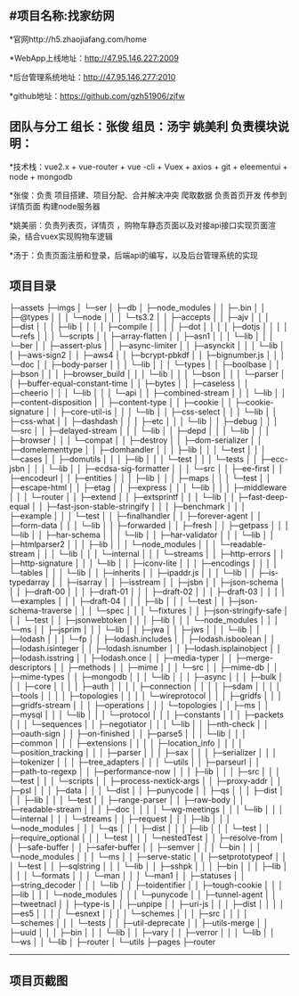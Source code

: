 #项目名称:找家纺网
---------
*官网http://h5.zhaojiafang.com/home 

*WebApp上线地址：http://47.95.146.227:2009

*后台管理系统地址：http://47.95.146.277:2010

*github地址：https://github.com/gzh51906/zjfw 

团队与分工
组长：张俊
组员：汤宇 姚美利
负责模块说明：
----------------
*技术栈：vue2.x + vue-router + vue -cli + Vuex + axios  +  git + eleementui + node + mongodb

*张俊：负责 项目搭建、项目分配、合并解决冲突 爬取数据  负责首页开发 传参到详情页面 构建node服务器

*姚美丽：负责列表页，详情页 ，购物车静态页面以及对接api接口实现页面渲染，结合vuex实现购物车逻辑

*汤于：负责页面注册和登录，后端api的编写，以及后台管理系统的实现

项目目录
-----------------------------------
├─assets
├─imgs
│  └─ser
│      ├─db
│      ├─node_modules
│      │  ├─.bin
│      │  ├─@types
│      │  │  └─node
│      │  │      └─ts3.2
│      │  ├─accepts
│      │  ├─ajv
│      │  │  ├─dist
│      │  │  ├─lib
│      │  │  │  ├─compile
│      │  │  │  ├─dot
│      │  │  │  ├─dotjs
│      │  │  │  └─refs
│      │  │  └─scripts
│      │  ├─array-flatten
│      │  ├─asn1
│      │  │  └─lib
│      │  │      └─ber
│      │  ├─assert-plus
│      │  ├─async-limiter
│      │  ├─asynckit
│      │  │  └─lib
│      │  ├─aws-sign2
│      │  ├─aws4
│      │  ├─bcrypt-pbkdf
│      │  ├─bignumber.js
│      │  │  └─doc
│      │  ├─body-parser
│      │  │  └─lib
│      │  │      └─types
│      │  ├─boolbase
│      │  ├─bson
│      │  │  ├─browser_build
│      │  │  └─lib
│      │  │      └─bson
│      │  │          └─parser
│      │  ├─buffer-equal-constant-time
│      │  ├─bytes
│      │  ├─caseless
│      │  ├─cheerio
│      │  │  └─lib
│      │  │      └─api
│      │  ├─combined-stream
│      │  │  └─lib
│      │  ├─content-disposition
│      │  ├─content-type
│      │  ├─cookie
│      │  ├─cookie-signature
│      │  ├─core-util-is
│      │  │  └─lib
│      │  ├─css-select
│      │  │  └─lib
│      │  ├─css-what
│      │  ├─dashdash
│      │  │  ├─etc
│      │  │  └─lib
│      │  ├─debug
│      │  │  └─src
│      │  ├─delayed-stream
│      │  │  └─lib
│      │  ├─depd
│      │  │  └─lib
│      │  │      ├─browser
│      │  │      └─compat
│      │  ├─destroy
│      │  ├─dom-serializer
│      │  ├─domelementtype
│      │  ├─domhandler
│      │  │  ├─lib
│      │  │  └─test
│      │  │      └─cases
│      │  ├─domutils
│      │  │  ├─lib
│      │  │  └─test
│      │  │      └─tests
│      │  ├─ecc-jsbn
│      │  │  └─lib
│      │  ├─ecdsa-sig-formatter
│      │  │  └─src
│      │  ├─ee-first
│      │  ├─encodeurl
│      │  ├─entities
│      │  │  ├─lib
│      │  │  ├─maps
│      │  │  └─test
│      │  ├─escape-html
│      │  ├─etag
│      │  ├─express
│      │  │  └─lib
│      │  │      ├─middleware
│      │  │      └─router
│      │  ├─extend
│      │  ├─extsprintf
│      │  │  └─lib
│      │  ├─fast-deep-equal
│      │  ├─fast-json-stable-stringify
│      │  │  ├─benchmark
│      │  │  ├─example
│      │  │  └─test
│      │  ├─finalhandler
│      │  ├─forever-agent
│      │  ├─form-data
│      │  │  └─lib
│      │  ├─forwarded
│      │  ├─fresh
│      │  ├─getpass
│      │  │  └─lib
│      │  ├─har-schema
│      │  │  └─lib
│      │  ├─har-validator
│      │  │  └─lib
│      │  ├─htmlparser2
│      │  │  ├─lib
│      │  │  └─node_modules
│      │  │      └─readable-stream
│      │  │          └─lib
│      │  │              └─internal
│      │  │                  └─streams
│      │  ├─http-errors
│      │  ├─http-signature
│      │  │  └─lib
│      │  ├─iconv-lite
│      │  │  ├─encodings
│      │  │  │  └─tables
│      │  │  └─lib
│      │  ├─inherits
│      │  ├─ipaddr.js
│      │  │  └─lib
│      │  ├─is-typedarray
│      │  ├─isarray
│      │  ├─isstream
│      │  ├─jsbn
│      │  ├─json-schema
│      │  │  ├─draft-00
│      │  │  ├─draft-01
│      │  │  ├─draft-02
│      │  │  ├─draft-03
│      │  │  │  └─examples
│      │  │  ├─draft-04
│      │  │  ├─lib
│      │  │  └─test
│      │  ├─json-schema-traverse
│      │  │  └─spec
│      │  │      └─fixtures
│      │  ├─json-stringify-safe
│      │  │  └─test
│      │  ├─jsonwebtoken
│      │  │  ├─lib
│      │  │  └─node_modules
│      │  │      └─ms
│      │  ├─jsprim
│      │  │  └─lib
│      │  ├─jwa
│      │  ├─jws
│      │  │  └─lib
│      │  ├─lodash
│      │  │  └─fp
│      │  ├─lodash.includes
│      │  ├─lodash.isboolean
│      │  ├─lodash.isinteger
│      │  ├─lodash.isnumber
│      │  ├─lodash.isplainobject
│      │  ├─lodash.isstring
│      │  ├─lodash.once
│      │  ├─media-typer
│      │  ├─merge-descriptors
│      │  ├─methods
│      │  ├─mime
│      │  │  └─src
│      │  ├─mime-db
│      │  ├─mime-types
│      │  ├─mongodb
│      │  │  └─lib
│      │  │      ├─async
│      │  │      ├─bulk
│      │  │      ├─core
│      │  │      │  ├─auth
│      │  │      │  ├─connection
│      │  │      │  ├─sdam
│      │  │      │  ├─tools
│      │  │      │  ├─topologies
│      │  │      │  └─wireprotocol
│      │  │      ├─gridfs
│      │  │      ├─gridfs-stream
│      │  │      ├─operations
│      │  │      └─topologies
│      │  ├─ms
│      │  ├─mysql
│      │  │  └─lib
│      │  │      └─protocol
│      │  │          ├─constants
│      │  │          ├─packets
│      │  │          └─sequences
│      │  ├─negotiator
│      │  │  └─lib
│      │  ├─nth-check
│      │  ├─oauth-sign
│      │  ├─on-finished
│      │  ├─parse5
│      │  │  └─lib
│      │  │      ├─common
│      │  │      ├─extensions
│      │  │      │  ├─location_info
│      │  │      │  └─position_tracking
│      │  │      ├─parser
│      │  │      ├─sax
│      │  │      ├─serializer
│      │  │      ├─tokenizer
│      │  │      ├─tree_adapters
│      │  │      └─utils
│      │  ├─parseurl
│      │  ├─path-to-regexp
│      │  ├─performance-now
│      │  │  ├─lib
│      │  │  ├─src
│      │  │  └─test
│      │  │      └─scripts
│      │  ├─process-nextick-args
│      │  ├─proxy-addr
│      │  ├─psl
│      │  │  ├─data
│      │  │  └─dist
│      │  ├─punycode
│      │  ├─qs
│      │  │  ├─dist
│      │  │  ├─lib
│      │  │  └─test
│      │  ├─range-parser
│      │  ├─raw-body
│      │  ├─readable-stream
│      │  │  ├─doc
│      │  │  │  └─wg-meetings
│      │  │  └─lib
│      │  │      └─internal
│      │  │          └─streams
│      │  ├─request
│      │  │  ├─lib
│      │  │  └─node_modules
│      │  │      └─qs
│      │  │          ├─dist
│      │  │          ├─lib
│      │  │          └─test
│      │  ├─require_optional
│      │  │  └─test
│      │  │      └─nestedTest
│      │  ├─resolve-from
│      │  ├─safe-buffer
│      │  ├─safer-buffer
│      │  ├─semver
│      │  │  └─bin
│      │  │  └─node_modules
│      │  │      └─ms
│      │  ├─serve-static
│      │  ├─setprototypeof
│      │  │  └─test
│      │  ├─sqlstring
│      │  │  └─lib
│      │  ├─sshpk
│      │  │  ├─bin
│      │  │  ├─lib
│      │  │  │  └─formats
│      │  │  └─man
│      │  │      └─man1
│      │  ├─statuses
│      │  ├─string_decoder
│      │  │  └─lib
│      │  ├─toidentifier
│      │  ├─tough-cookie
│      │  │  ├─lib
│      │  │  └─node_modules
│      │  │      └─punycode
│      │  ├─tunnel-agent
│      │  ├─tweetnacl
│      │  ├─type-is
│      │  ├─unpipe
│      │  ├─uri-js
│      │  │  ├─dist
│      │  │  │  ├─es5
│      │  │  │  └─esnext
│      │  │  │      └─schemes
│      │  │  ├─src
│      │  │  │  └─schemes
│      │  │  └─tests
│      │  ├─util-deprecate
│      │  ├─utils-merge
│      │  ├─uuid
│      │  │  ├─bin
│      │  │  └─lib
│      │  ├─vary
│      │  ├─verror
│      │  │  └─lib
│      │  └─ws
│      │      └─lib
│      ├─router
│      └─utils
├─pages
├─router

---------------------
项目页截图
-----------

